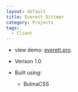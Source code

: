 ```yaml
---
layout: default
title: Everett Dittmer
category: Projects
tags:
  - Client
---
```

* view demo: [everett.pro](https://everett.pro).
* Verison 1.0
* Built using:

  * BulmaCSS